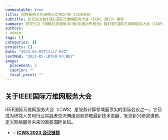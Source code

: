 ```yaml
---
commentable: true
title: 祝贺杨朋卫的研究长文被ICWS 2023接收!
subtitle: 研究长文被IEEE国际万维网服务大会（ICWS 2023）接受
summary: 研究长文《物联网能源服务中的能量损失预测》被IEEE国际万维网服务大会（ICWS 2023）接受。
authors:
- admin
tags: []
categories: []
projects: []
date: "2023-05-09T11:47:00Z"
lastMod: "2023-05-10T00:00:00Z"
image:
  placement: 2
  caption: ""
  focal_point: ""
---
```


## 关于IEEE国际万维网服务大会

IEEE国际万维网服务大会（ICWS）是服务计算领域最顶尖的国际会议之一。它已成为研究人员和行业实践者交流网络服务领域最新技术进展、发现新兴研究课题、定义网络服务未来的重要国际论坛。

- 💡 [**ICWS 2023 会议链接**](https://conferences.computer.org/icws/2023/)
